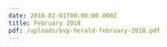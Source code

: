 ```yaml
---
date: 2018-02-01T00:00:00.000Z
title: February 2018
pdf: /uploads/bvp-herald-february-2018.pdf
---
```


